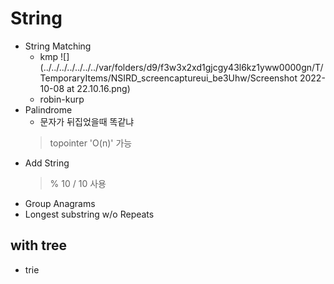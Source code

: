 # String 
* String Matching
  * kmp
   ![](../../../../../../../var/folders/d9/f3w3x2xd1gjcgy43l6kz1yww0000gn/T/TemporaryItems/NSIRD_screencaptureui_be3Uhw/Screenshot 2022-10-08 at 22.10.16.png)
  * robin-kurp
* Palindrome
  * 문자가 뒤집었을때 똑같냐  
  > topointer 'O(n)' 가능 
* Add String
  > % 10 / 10 사용
* Group Anagrams
* Longest substring w/o Repeats

## with tree
* trie 